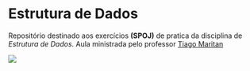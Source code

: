 # Estrutura de Dados
Repositório destinado aos exercícios **(SPOJ)** de pratica da disciplina de *Estrutura de Dados*.
Aula ministrada pelo professor [Tiago Maritan](https://sites.google.com/a/lavid.ufpb.br/maritan/)


![](https://d32xj74kbqkoqn.cloudfront.net/uploads/trail/trail_image/8/algorithms.jpg)
